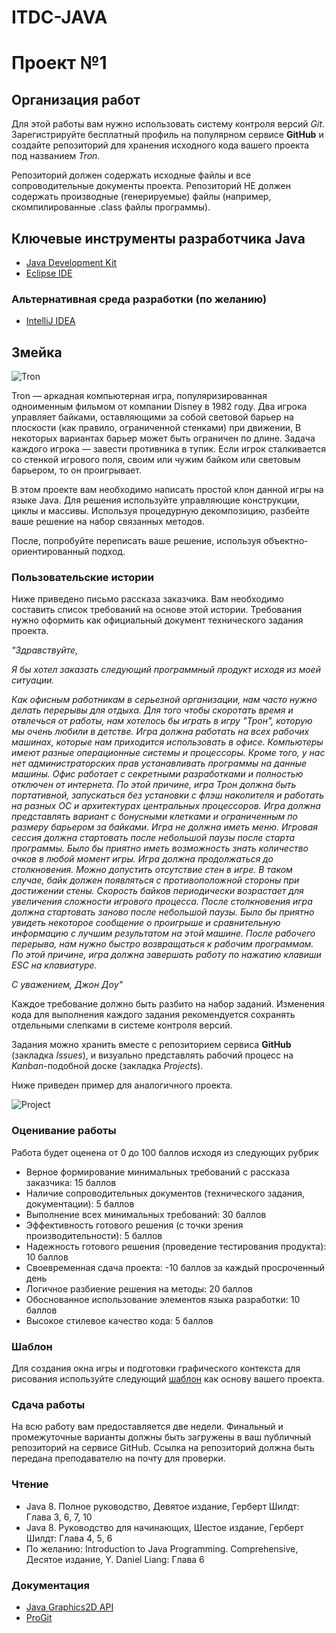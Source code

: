 # ITDC-JAVA
Проект №1
=========

## Организация работ

Для этой работы вам нужно использовать систему контроля версий _Git_.
Зарегистрируйте бесплатный профиль на популярном сервисе **GitHub** и создайте
репозиторий для хранения исходного кода вашего проекта под названием _Tron_.

Репозиторий должен содержать исходные файлы и все сопроводительные документы
проекта. Репозиторий НЕ должен содержать производные (генерируемые) файлы
(например, скомпилированные .class файлы программы).

## Ключевые инструменты разработчика Java

* [Java Development Kit](http://www.oracle.com/technetwork/java/javase/downloads/jdk8-downloads-2133151.html)
* [Eclipse IDE](https://eclipse.org/downloads/packages/eclipse-ide-java-developers/oxygenr)

### Альтернативная среда разработки (по желанию)

* [IntelliJ IDEA](https://www.jetbrains.com/idea)

## Змейка

![Tron](https://i.imgur.com/qQqEYCy.png)

Tron — аркадная компьютерная игра, популяризированная одноименным фильмом от
компании Disney в 1982 году. Два игрока управляет байками, оставляющими за собой световой барьер
на плоскости (как правило, ограниченной стенками) при движении, В некоторых вариантах барьер может
быть ограничен по длине. Задача каждого игрока — завести противника в тупик. Если игрок сталкивается
со стенкой игрового поля, своим или чужим байком или световым барьером, то он проигрывает.

В этом проекте вам необходимо написать простой клон данной игры на языке Java.
Для решения используйте управляющие конструкции, циклы и массивы. Используя
процедурную декомпозицию, разбейте ваше решение на набор связанных методов.

После, попробуйте переписать ваше решение, используя объектно-ориентированный подход.

### Пользовательские истории

Ниже приведено письмо рассказа заказчика. Вам необходимо составить список
требований на основе этой истории. Требования нужно оформить как официальный
документ технического задания проекта.

_"Здравствуйте,_

_Я бы хотел заказать следующий программный продукт исходя из моей ситуации._

_Как офисным работникам в серьезной организации, нам часто нужно делать перерывы
для отдыха. Для того чтобы скоротать время и отвлечься от работы, нам хотелось
бы играть в игру "Трон", которую мы очень любили в детстве. Игра должна работать
на всех рабочих машинах, которые нам приходится использовать в офисе.
Компьютеры имеют разные операционные системы и процессоры. Кроме того, у нас
нет администраторских прав устанавливать программы на данные машины. Офис
работает с секретными разработками и полностью отключен от интернета. По этой
причине, игра Трон должна быть портативной, запускаться без установки с флэш
накопителя и работать на разных ОС и архитектурах центральных процессоров. Игра
должна представлять вариант с бонусными клетками и ограниченным по размеру барьером
за байками. Игра не должна иметь меню. Игровая сессия должна стартовать после
небольшой паузы после старта программы. Было бы приятно иметь возможность знать
количество очков в любой момент игры. Игра должна продолжаться до столкновения.
Можно допустить отсутствие стен в игре. В таком случае, байк должен появляться
с противоположной стороны при достижении стены. Скорость байков периодически
возрастает для увеличения сложности игрового процесса. После столкновения
игра должна стартовать заново после небольшой паузы. Было бы приятно увидеть
некоторое сообщение о проигрыше и сравнительную информацию с лучшим результатом
на этой машине. После рабочего перерыва, нам нужно быстро возвращаться к рабочим
программам. По этой причине, игра должна завершать работу по нажатию клавиши ESC на
клавиатуре._

_С уважением,
Джон Доу"_

Каждое требование должно быть разбито на набор заданий. Изменения кода для
выполнения каждого задания рекомендуется сохранять отдельными слепками в
системе контроля версий.

Задания можно хранить вместе с репозиторием сервиса **GitHub** (закладка
_Issues_), и визуально представлять рабочий процесс на _Kanban_-подобной доске
(закладка _Projects_).

Ниже приведен пример для аналогичного проекта.

![Project](https://i.imgur.com/ysVAyop.png)

### Оценивание работы

Работа будет оценена от 0 до 100 баллов исходя из следующих рубрик

* Верное формирование минимальных требований с рассказа заказчика: 15 баллов
* Наличие сопроводительных документов (технического задания, документации): 5 баллов
* Выполнение всех минимальных требований: 30 баллов
* Эффективность готового решения (с точки зрения производительности): 5 баллов
* Надежность готового решения (проведение тестирования продукта): 10 баллов
* Своевременная сдача проекта: -10 баллов за каждый просроченный день
* Логичное разбиение решения на методы: 20 баллов
* Обоснованное использование элементов языка разработки: 10 баллов
* Высокое стилевое качество кода: 5 баллов

### Шаблон

Для создания окна игры и подготовки графического контекста для рисования
используйте следующий [шаблон](https://github.com/auca/itdc-java/blob/master/Practice/Templates/AnimationTemplate.java)
как основу вашего проекта.

### Сдача работы

На всю работу вам предоставляется две недели. Финальный и промежуточные варианты
должны быть загружены в ваш публичный репозиторий на сервисе GitHub. Ссылка на
репозиторий должна быть передана преподавателю на почту для проверки.

### Чтение

* Java 8. Полное руководство, Девятое издание, Герберт Шилдт: Глава 3, 6, 7, 10
* Java 8. Руководство для начинающих, Шестое издание, Герберт Шилдт: Глава 4, 5, 6
* По желанию: Introduction to Java Programming. Comprehensive, Десятое издание, Y. Daniel Liang: Глава 6

### Документация

* [Java Graphics2D API](https://docs.oracle.com/javase/8/docs/api/java/awt/Graphics2D.html)
* [ProGit](https://git-scm.com/book/ru/v2)


